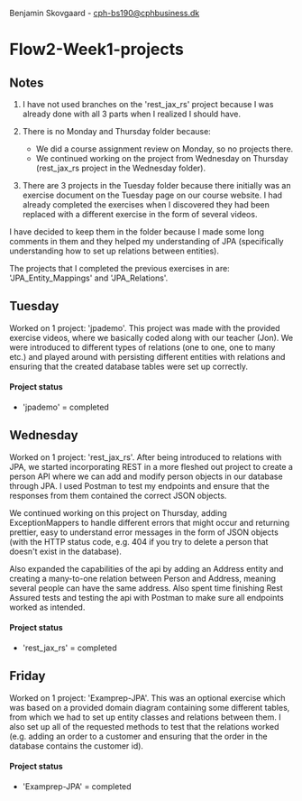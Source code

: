 Benjamin Skovgaard - cph-bs190@cphbusiness.dk

# Flow2-Week1-projects

## Notes

1) I have not used branches on the 'rest_jax_rs' project because I was already done with all 3 parts when I realized I should have.

2) There is no Monday and Thursday folder because:
   - We did a course assignment review on Monday, so no projects there.
   - We continued working on the project from Wednesday on Thursday (rest_jax_rs project in the Wednesday folder).

3) There are 3 projects in the Tuesday folder because there initially was an exercise document on the Tuesday page on our course website. I had already completed the exercises when I discovered they had been replaced with a different exercise in the form of several videos. 

I have decided to keep them in the folder because I made some long comments in them and they helped my understanding of JPA (specifically understanding how to set up relations between entities).

The projects that I completed the previous exercises in are: 'JPA_Entity_Mappings' and 'JPA_Relations'.

## Tuesday
Worked on 1 project: 'jpademo'. This project was made with the provided exercise videos, where we basically coded along with our teacher (Jon). We were introduced to different types of relations (one to one, one to many etc.) and played around with persisting different entities with relations and ensuring that the created database tables were set up correctly.

#### Project status
- 'jpademo' = completed

## Wednesday
Worked on 1 project: 'rest_jax_rs'. After being introduced to relations with JPA, we started incorporating REST in a more fleshed out project to create a person API where we can add and modify person objects in our database through JPA. I used Postman to test my endpoints and ensure that the responses from them contained the correct JSON objects.

We continued working on this project on Thursday, adding ExceptionMappers to handle different errors that might occur and returning prettier, easy to understand error messages in the form of JSON objects (with the HTTP status code, e.g. 404 if you try to delete a person that doesn't exist in the database).

Also expanded the capabilities of the api by adding an Address entity and creating a many-to-one relation between Person and Address, meaning several people can have the same address. Also spent time finishing Rest Assured tests and testing the api with Postman to make sure all endpoints worked as intended.

#### Project status
- 'rest_jax_rs' = completed

## Friday
Worked on 1 project: 'Examprep-JPA'. This was an optional exercise which was based on a provided domain diagram containing some different tables, from which we had to set up entity classes and relations between them. I also set up all of the requested methods to test that the relations worked (e.g. adding an order to a customer and ensuring that the order in the database contains the customer id).
#### Project status
- 'Examprep-JPA' = completed
